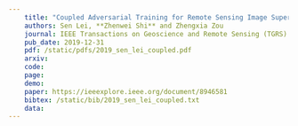 ```yaml
---
    title: "Coupled Adversarial Training for Remote Sensing Image Super-resolution"
    authors: Sen Lei, **Zhenwei Shi** and Zhengxia Zou
    journal: IEEE Transactions on Geoscience and Remote Sensing (TGRS)
    pub_date: 2019-12-31
    pdf: /static/pdfs/2019_sen_lei_coupled.pdf
    arxiv: 
    code: 
    page: 
    demo: 
    paper: https://ieeexplore.ieee.org/document/8946581
    bibtex: /static/bib/2019_sen_lei_coupled.txt
    data:
---
```

    